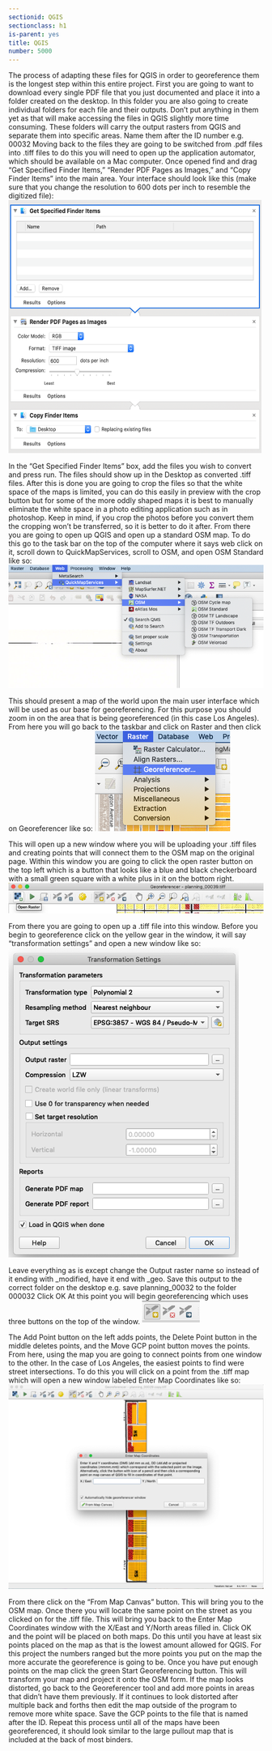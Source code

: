 ```yaml
---
sectionid: QGIS
sectionclass: h1
is-parent: yes
title: QGIS
number: 5000
---
```


The process of adapting these files for QGIS in order to georeference them is the longest step within this entire project.
First you are going to want to download every single PDF file that you just documented and place it into a folder created on the desktop.
In this folder you are also going to create individual folders for each file and their outputs. Don’t put anything in them yet as that will make accessing the files in QGIS slightly more time consuming. These folders will carry the output rasters from QGIS and separate them into specific areas. Name them after the ID number e.g. 00032
Moving back to the files they  are going to be switched from .pdf files into .tiff files to do this you will need to open up the application automator, which should be available on a Mac computer.
Once opened find and drag “Get Specified Finder Items,” “Render PDF Pages as Images,” and “Copy Finder Items” into the main area.
Your interface should look like this (make sure that you change the resolution to 600 dots per inch to resemble the digitized file):
<img src="img/Automater.png" width="500" height="500">

In the “Get Specified Finder Items” box, add the files you wish to convert and press run.
The files should show up in the Desktop as converted .tiff files.
After this is done you are going to crop the files so that the white space of the maps is limited, you can do this easily in preview with the crop button but for some of the more oddly shaped maps it is best to manually eliminate the white space in a photo editing application such as in photoshop. 
Keep in mind, if you crop the photos before you convert them the cropping won’t be transferred, so it is better to do it after.
From there you are going to open up QGIS and open up a standard OSM map.
To do this go to the task bar on the top of the computer where it says web click on it, scroll down to QuickMapServices, scroll to OSM, and open OSM Standard like so:
![Click for reference](img/OSM.png)

This should present a map of the world upon the main user interface which will be used as our base for georeferencing.
For this purpose you should zoom in on the area that is being georeferenced (in this case Los Angeles).
From here you will go back to the taskbar and click on Raster and then click on Georeferencer like so:
![Click for reference](img/Georeferencer.png)

This will open up a new window where you will be uploading your .tiff files and creating points that will connect them to the OSM map on the original page.
Within this window you are going to click the open raster button on the top left which is a button that looks like a blue and black checkerboard with a small green square with a white plus in it on the bottom right.
![Click for reference](img/Openraster.png)

From there you are going to open up a .tiff file into this window.
Before you begin to georeference click on the yellow gear in the window, it will say “transformation settings” and open a new window like so:
![Click for reference](img/Transformationsettings.png)

Leave everything as is except change the Output raster name so instead of it ending with _modified, have it end with _geo. Save this output to the correct folder on the desktop e.g. save planning_00032 to the folder 000032
Click OK
At this point you will begin georeferencing which uses three buttons on the top of the window.
![Click for reference](img/Georeference.png)

The Add Point button on the left adds points, the Delete Point button in the middle deletes points, and the Move GCP point button moves the points.
From here, using the map you are going to connect points from one window to the other. In the case of Los Angeles, the easiest points to find were street intersections. To do this you will click on a point from the .tiff map which will open a new window labeled Enter Map Coordinates like so:
![Click for reference](img/Geopoint.png)

From there click on the “From Map Canvas” button. This will bring you to the OSM map.
Once there you will locate the same point on the street as you clicked on for the .tiff file.
This will bring you back to the Enter Map Coordinates window with the X/East and Y/North areas filled in.
Click OK and the point will be placed on both maps.
Do this until you have at least six points placed on the map as that is the lowest amount allowed for QGIS. For this project the numbers ranged but the more points you put on the map the more accurate the georeference is going to be.
Once you have put enough points on the map click the green Start Georeferencing button. This will transform your map and project it onto the OSM form.
If the map looks distorted, go back to the Georeferencer tool and add more points in areas that didn’t have them previously. If it continues to look distorted after multiple back and forths then edit the map outside of the program to remove more white space.
Save the GCP points to the file that is named after the ID.
Repeat this process until all of the maps have been georeferenced, it should look similar to the large pullout map that is included at the back of most binders.
